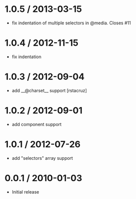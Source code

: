 # 1.0.5 / 2013-03-15

- fix indentation of multiple selectors in @media. Closes #11

# 1.0.4 / 2012-11-15

- fix indentation

# 1.0.3 / 2012-09-04

- add \_\_@charset__ support \[rstacruz\]

# 1.0.2 / 2012-09-01

- add component support

# 1.0.1 / 2012-07-26

- add \"selectors\" array support

# 0.0.1 / 2010-01-03

- Initial release

